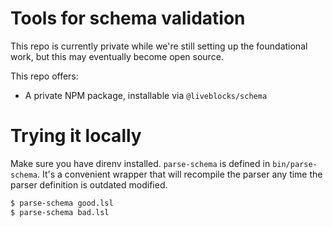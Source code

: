 # Tools for schema validation
This repo is currently private while we're still setting up the foundational work, but this may eventually become open source.

This repo offers:

- A private NPM package, installable via `@liveblocks/schema`

# Trying it locally
Make sure you have direnv installed. `parse-schema` is defined in `bin/parse-schema`. It's a convenient wrapper that will recompile the parser any time the parser definition is outdated modified.

```bash
$ parse-schema good.lsl
$ parse-schema bad.lsl
```
